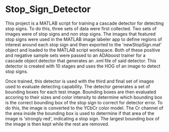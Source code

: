 # Stop_Sign_Detector

This project is a MATLAB script for training a cascade detector for detecting stop signs.
To do this, three sets of data were first collected. Two sets of images were of stop
signs and non stop signs. The images that featured stop signs were used in the MATLAB 
image labeler app to define regions of interest around each stop sign and then exported
to the 'newStopSign.mat' object and loaded to the MATLAB script workspace. Both of these
positive and negative sample sets were passed to an ADAboost trainer for a cascade object
detector that generates an .xml file of said detector. This detector is created with 10
stages and uses the HOG of an image to detect stop signs. 

Once trained, this detector is used with the third and final set of images used to evaluate
detecting capability. The detector generates a set of bounding boxes for each test image.
Bounding boxes are then evaluated accoring to their sizes and color intensity to determine
which bounding box is the correct bounding box of the stop sign to correct for detector error.
To do this, the image is converted to the YCbCr color model. The Cr channel of the area 
inside the bounding box is used to determine if that area of the image is 'strongly red', 
indicating a stop sign. The largest bounding box of the image is then kept while the rest are
removed.

